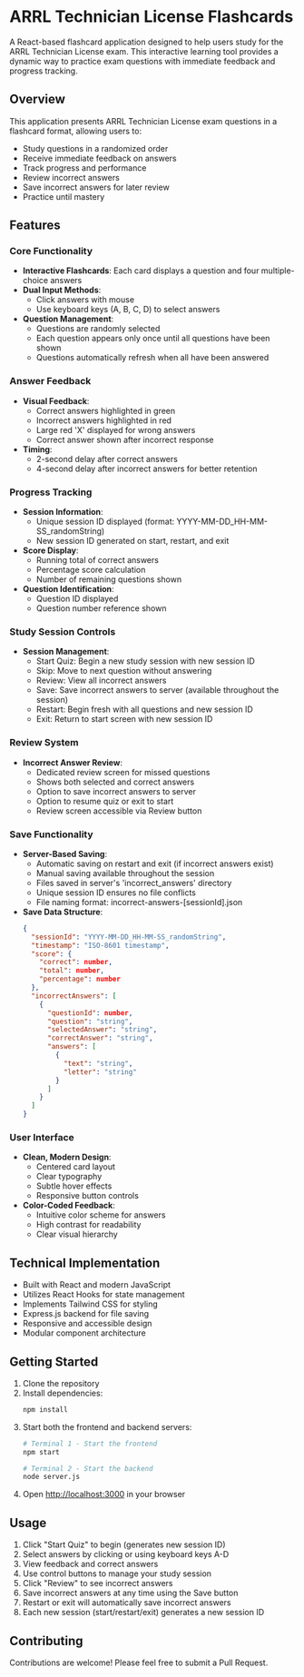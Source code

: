 # ARRL Technician License Flashcards

A React-based flashcard application designed to help users study for the ARRL Technician License exam. This interactive learning tool provides a dynamic way to practice exam questions with immediate feedback and progress tracking.

## Overview

This application presents ARRL Technician License exam questions in a flashcard format, allowing users to:
- Study questions in a randomized order
- Receive immediate feedback on answers
- Track progress and performance
- Review incorrect answers
- Save incorrect answers for later review
- Practice until mastery

## Features

### Core Functionality
- **Interactive Flashcards**: Each card displays a question and four multiple-choice answers
- **Dual Input Methods**: 
  - Click answers with mouse
  - Use keyboard keys (A, B, C, D) to select answers
- **Question Management**:
  - Questions are randomly selected
  - Each question appears only once until all questions have been shown
  - Questions automatically refresh when all have been answered

### Answer Feedback
- **Visual Feedback**:
  - Correct answers highlighted in green
  - Incorrect answers highlighted in red
  - Large red 'X' displayed for wrong answers
  - Correct answer shown after incorrect response
- **Timing**:
  - 2-second delay after correct answers
  - 4-second delay after incorrect answers for better retention

### Progress Tracking
- **Session Information**:
  - Unique session ID displayed (format: YYYY-MM-DD_HH-MM-SS_randomString)
  - New session ID generated on start, restart, and exit
- **Score Display**:
  - Running total of correct answers
  - Percentage score calculation
  - Number of remaining questions shown
- **Question Identification**:
  - Question ID displayed
  - Question number reference shown

### Study Session Controls
- **Session Management**:
  - Start Quiz: Begin a new study session with new session ID
  - Skip: Move to next question without answering
  - Review: View all incorrect answers
  - Save: Save incorrect answers to server (available throughout the session)
  - Restart: Begin fresh with all questions and new session ID
  - Exit: Return to start screen with new session ID

### Review System
- **Incorrect Answer Review**:
  - Dedicated review screen for missed questions
  - Shows both selected and correct answers
  - Option to save incorrect answers to server
  - Option to resume quiz or exit to start
  - Review screen accessible via Review button

### Save Functionality
- **Server-Based Saving**:
  - Automatic saving on restart and exit (if incorrect answers exist)
  - Manual saving available throughout the session
  - Files saved in server's 'incorrect_answers' directory
  - Unique session ID ensures no file conflicts
  - File naming format: incorrect-answers-[sessionId].json
- **Save Data Structure**:
  ```json
  {
    "sessionId": "YYYY-MM-DD_HH-MM-SS_randomString",
    "timestamp": "ISO-8601 timestamp",
    "score": {
      "correct": number,
      "total": number,
      "percentage": number
    },
    "incorrectAnswers": [
      {
        "questionId": number,
        "question": "string",
        "selectedAnswer": "string",
        "correctAnswer": "string",
        "answers": [
          {
            "text": "string",
            "letter": "string"
          }
        ]
      }
    ]
  }
  ```

### User Interface
- **Clean, Modern Design**:
  - Centered card layout
  - Clear typography
  - Subtle hover effects
  - Responsive button controls
- **Color-Coded Feedback**:
  - Intuitive color scheme for answers
  - High contrast for readability
  - Clear visual hierarchy

## Technical Implementation
- Built with React and modern JavaScript
- Utilizes React Hooks for state management
- Implements Tailwind CSS for styling
- Express.js backend for file saving
- Responsive and accessible design
- Modular component architecture

## Getting Started

1. Clone the repository
2. Install dependencies:
   ```bash
   npm install
   ```
3. Start both the frontend and backend servers:
   ```bash
   # Terminal 1 - Start the frontend
   npm start
   
   # Terminal 2 - Start the backend
   node server.js
   ```
4. Open [http://localhost:3000](http://localhost:3000) in your browser

## Usage

1. Click "Start Quiz" to begin (generates new session ID)
2. Select answers by clicking or using keyboard keys A-D
3. View feedback and correct answers
4. Use control buttons to manage your study session
5. Click "Review" to see incorrect answers
6. Save incorrect answers at any time using the Save button
7. Restart or exit will automatically save incorrect answers
8. Each new session (start/restart/exit) generates a new session ID

## Contributing

Contributions are welcome! Please feel free to submit a Pull Request.
